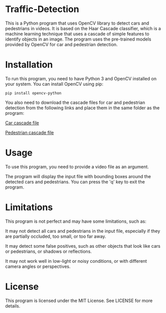 # Traffic-Detection
This is a Python program that uses OpenCV library to detect cars and pedestrians in videos. It is based on the Haar Cascade classifier, which is a machine learning technique that uses a cascade of simple features to identify objects in an image. The program uses the pre-trained models provided by OpenCV for car and pedestrian detection.

# Installation
To run this program, you need to have Python 3 and OpenCV installed on your system. You can install OpenCV using pip:
```
pip install opencv-python
```

You also need to download the cascade files for car and pedestrian detection from the following links and place them in the same folder as the program:

[Car cascade file](https://github.com/andrewssobral/vehicle_detection_haarcascades/blob/master/cars.xml)

[Pedestrian cascade file](https://github.com/opencv/opencv/blob/master/data/haarcascades/haarcascade_fullbody.xml)

# Usage
To use this program, you need to provide a video file as an argument.

The program will display the input file with bounding boxes around the detected cars and pedestrians. You can press the 'q' key to exit the program.

# Limitations
This program is not perfect and may have some limitations, such as:

It may not detect all cars and pedestrians in the input file, especially if they are partially occluded, too small, or too far away.

It may detect some false positives, such as other objects that look like cars or pedestrians, or shadows or reflections.

It may not work well in low-light or noisy conditions, or with different camera angles or perspectives.

# License
This program is licensed under the MIT License. See LICENSE for more details.
